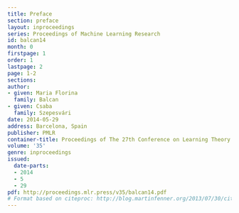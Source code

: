 ```yaml
---
title: Preface
section: preface
layout: inproceedings
series: Proceedings of Machine Learning Research
id: balcan14
month: 0
firstpage: 1
order: 1
lastpage: 2
page: 1-2
sections: 
author:
- given: Maria Florina
  family: Balcan
- given: Csaba
  family: Szepesvári
date: 2014-05-29
address: Barcelona, Spain
publisher: PMLR
container-title: Proceedings of The 27th Conference on Learning Theory
volume: '35'
genre: inproceedings
issued:
  date-parts:
  - 2014
  - 5
  - 29
pdf: http://proceedings.mlr.press/v35/balcan14.pdf
# Format based on citeproc: http://blog.martinfenner.org/2013/07/30/citeproc-yaml-for-bibliographies/
---
```

